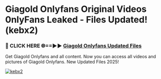 # Giagold Onlyfans Original Videos 0nlyFans Leaked - Files Updated! (kebx2)

<h3>🔴 CLICK HERE 🌐==►► <a href="https://tinyurl.com/ehrbuxhb" rel="nofollow">Giagold Onlyfans Updated Files</a></h3>

Get Giagold Onlyfans and all content. Now you can access all videos and pictures of Giagold Onlyfans. New Updated Files 2025!

[![kebx2](https://i.imgur.com/lVYEuWS.gif)](https://tinyurl.com/ehrbuxhb)
